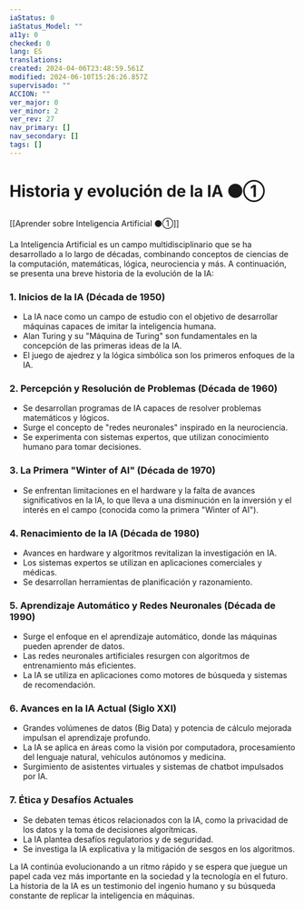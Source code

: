 ```yaml
---
iaStatus: 0
iaStatus_Model: ""
a11y: 0
checked: 0
lang: ES
translations: 
created: 2024-04-06T23:48:59.561Z
modified: 2024-06-10T15:26:26.857Z
supervisado: ""
ACCION: ""
ver_major: 0
ver_minor: 2
ver_rev: 27
nav_primary: []
nav_secondary: []
tags: []
---
```

# Historia y evolución de la IA ⚫①

[[Aprender sobre Inteligencia Artificial ⚫①]]

La Inteligencia Artificial es un campo multidisciplinario que se ha desarrollado a lo largo de décadas, combinando conceptos de ciencias de la computación, matemáticas, lógica, neurociencia y más. A continuación, se presenta una breve historia de la evolución de la IA:

### 1. Inicios de la IA (Década de 1950)

- La IA nace como un campo de estudio con el objetivo de desarrollar máquinas capaces de imitar la inteligencia humana.
- Alan Turing y su "Máquina de Turing" son fundamentales en la concepción de las primeras ideas de la IA.
- El juego de ajedrez y la lógica simbólica son los primeros enfoques de la IA.

### 2. Percepción y Resolución de Problemas (Década de 1960)

- Se desarrollan programas de IA capaces de resolver problemas matemáticos y lógicos.
- Surge el concepto de "redes neuronales" inspirado en la neurociencia.
- Se experimenta con sistemas expertos, que utilizan conocimiento humano para tomar decisiones.

### 3. La Primera "Winter of AI" (Década de 1970)

- Se enfrentan limitaciones en el hardware y la falta de avances significativos en la IA, lo que lleva a una disminución en la inversión y el interés en el campo (conocida como la primera "Winter of AI").

### 4. Renacimiento de la IA (Década de 1980)

- Avances en hardware y algoritmos revitalizan la investigación en IA.
- Los sistemas expertos se utilizan en aplicaciones comerciales y médicas.
- Se desarrollan herramientas de planificación y razonamiento.

### 5. Aprendizaje Automático y Redes Neuronales (Década de 1990)

- Surge el enfoque en el aprendizaje automático, donde las máquinas pueden aprender de datos.
- Las redes neuronales artificiales resurgen con algoritmos de entrenamiento más eficientes.
- La IA se utiliza en aplicaciones como motores de búsqueda y sistemas de recomendación.

### 6. Avances en la IA Actual (Siglo XXI)

- Grandes volúmenes de datos (Big Data) y potencia de cálculo mejorada impulsan el aprendizaje profundo.
- La IA se aplica en áreas como la visión por computadora, procesamiento del lenguaje natural, vehículos autónomos y medicina.
- Surgimiento de asistentes virtuales y sistemas de chatbot impulsados por IA.

### 7. Ética y Desafíos Actuales

- Se debaten temas éticos relacionados con la IA, como la privacidad de los datos y la toma de decisiones algorítmicas.
- La IA plantea desafíos regulatorios y de seguridad.
- Se investiga la IA explicativa y la mitigación de sesgos en los algoritmos.

La IA continúa evolucionando a un ritmo rápido y se espera que juegue un papel cada vez más importante en la sociedad y la tecnología en el futuro. La historia de la IA es un testimonio del ingenio humano y su búsqueda constante de replicar la inteligencia en máquinas.
